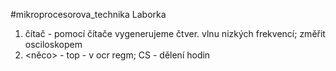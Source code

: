 #mikroprocesorova_technika
Laborka
1) čítač - pomocí čítače vygenerujeme čtver. vlnu nizkých frekvencí; změřit osciloskopem
2) <něco> - top - v ocr regm; CS - dělení hodin